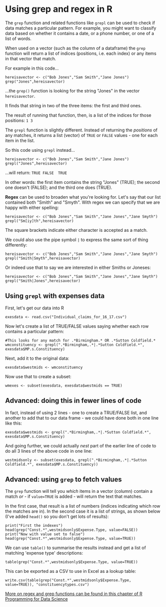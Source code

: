 # Using grep and regex in R

The `grep` function and related functions like `grepl` can be used to check if data matches a particular pattern. For example, you might want to classify data based on whether it contains a date, or a phone number, or one of a list of words.

When used on a vector (such as the column of a dataframe) the `grep` function will return a list of indices (positions, i.e. each index) or any items in that vector that match.

For example in this code...

```{r}
hereisavector <- c("Bob Jones","Sam Smith","Jane Jones")
grep("Jones",hereisavector)
```

...the `grep()` function is looking for the string "Jones" in the vector `hereisavector`.

It finds that string in two of the three items: the first and third ones.

The result of running that function, then, is a list of the indices for those positions: `1 3`

The `grepl` function is slightly different. Instead of returning the *positions* of any matches, it returns a list (vector) of `TRUE` or `FALSE` values - one for each item in the list.

So this code using `grepl` instead...

```{r}
hereisavector <- c("Bob Jones","Sam Smith","Jane Jones")
grepl("Jones",hereisavector)
```

...will return: `TRUE FALSE  TRUE`

In other words: the first item contains the string "Jones" (TRUE); the second one doesn't (FALSE); and the third one does (TRUE).

**Regex** can be used to broaden what you're looking for. Let's say that our list contained both "Smith" and "Smyth". With regex we can specify that we are happy with either spelling:

```{r}
hereisavector <- c("Bob Jones","Sam Smith","Jane Jones","Jane Smyth")
grepl("Sm[iy]th",hereisavector)
```

The square brackets indicate either character is accepted as a match.

We could also use the pipe symbol `|` to express the same sort of thing differently:

```{r}
hereisavector <- c("Bob Jones","Sam Smith","Jane Jones","Jane Smyth")
grepl("Smith|Smyth",hereisavector)
```

Or indeed use that to say we are interested in either Smiths or Joneses:

```{r}
hereisavector <- c("Bob Jones","Sam Smith","Jane Jones","Jane Smyth")
grepl("Smith|Jones",hereisavector)
```



## Using `grepl` with expenses data

First, let's get our data into R

```{r}
exesdata <- read.csv("Individual_claims_for_16_17.csv")
```

Now let's create a list of TRUE/FALSE values saying whether each row contains a particular pattern:

```{r}
#This looks for any match for .*Birmingham.* OR .*Sutton Coldfield.*
wmconstituency <- grepl(".*Birmingham,.*|.*Sutton Coldfield.*", exesdata$MP.s.Constituency)
```

Next, add it to the original data:

```{r}
exesdata$westmids <- wmconstituency
```

Now use that to create a subset:

```{r}
wmexes <- subset(exesdata, exesdata$westmids == TRUE)
```

## Advanced: doing this in fewer lines of code

In fact, instead of using 2 lines - one to create a TRUE/FALSE list, and another to add that to our data frame - we could have done both in one line like this:

```{r}
exesdata$westmids <- grepl(".*Birmingham,.*|.*Sutton Coldfield.*", exesdata$MP.s.Constituency)
```

And going further, we could actually *nest* part of the earlier line of code to do all 3 lines of the above code in one line: 

```{r}
westmidsonly <- subset(exesdata, grepl(".*Birmingham,.*|.*Sutton Coldfield.*", exesdata$MP.s.Constituency))
```

## Advanced: using `grep` to fetch values

The `grep` function will tell you *which* items in a vector (column) contain a match *or* - if `value=TRUE` is added - will return the text that matches. 

In the first case, that result is a list of numbers (indices indicating which row the matches are in). In the second case it is a list of strings, as shown below (I've added `head()` so you don't get lots of results):

```{r}
print("First the indexes")
head(grep("Const.*",westmidsonly$Expense.Type, value=FALSE))
print("Now with value set to false")
head(grep("Const.*",westmidsonly$Expense.Type, value=TRUE))
```

We can use `table()` to summarise the results instead and get a list of matching 'expense type' descriptions:

```{r}
table(grep("Const.*",westmidsonly$Expense.Type, value=TRUE))
```

This can be exported as a CSV to use in Excel as a lookup table:

```{r}
write.csv(table(grep("Const.*",westmidsonly$Expense.Type, value=TRUE)), "constituencytypes.csv")
```

[More on regex and grep functions can be found in this chapter of R Programming for Data Science](https://bookdown.org/rdpeng/rprogdatascience/regular-expressions.html)


